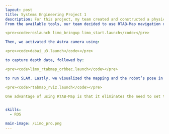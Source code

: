 ```yaml
---
layout: post
title: Systems Engineering Project 1
description: For this project, my team created and constructed a physical arena for the AgileX LIMO mobile robot as part of a robotics systems engineering project. The environment was designed for the LIMO robot to perform tasks such as navigation, path planning, mapping, and localization. Additionally, understanding how the robot interacts with its environment, handling design trade-offs under time and financial constraints, and cooperating as a team were all necessary factors for this project. Hence, the final result would reflect reliable testing of SLAM and obstacle avoidance of the arena.<br><br> <b>Arena Design</b> <br> Before the actual implementation of the robot autonomous navigation, the arena had to be created. Our team's arena design was a collaborative and interative process which began with the survey of Changi Airport Terminal 1 to gather perspective of distinct landmarks such as the arrival/departure halls and Kinetic rain. With these references, we created an initial 3D layout on SolidWorks to model the arena layout. After which, our team reviewed and refined our design based on space constraint and material limitations. Key modifications included removing ramps to to simplify the making of the arena and focused on scalable elemnents like walls, flooring and decorative structures. Our team team then sourced materials such as foam board for the flooring and walls, clay for the Kinetic Rain Droplets (practical to build and aestheically accurate) and spray paint for finishing. Through trial aand error and feedbacks, the final arena design managed to capture the essernce of Changi Airport Terminal while also following the technical requirements of AgileX LIMO robot's navigation. <br><br> <b>Implementing System Approach</b> <br> <br> Our team applied Systems Approach from SEBok to guide the designing of the arena and overall the project execution. First off, we began with problem identification which involved identifying constraints like space limitations and material availability. For solution synthesis, we explored possible solutions to mitigate this problem for example, segmenting the arena into modular components(Kinetic Rain, Wall) and allocated tasks based on members expertise. Doing trade-off analysis such as choosing foam over pricier materias and excluding ramps from the arena for feasibility dictated our decisions. Verification was evident in SolidWorks design revision (v1.0 to v1.1) by contrasting it against stakeholders requirements and also validation involved testing the navigation in the physical arena. <br><br> <b>Robot Navigation</b> <br> <br> 
From the available tools, our team decided to use RTAB-Map navigation over GMapping and Cartographer, as our arena (and others') was more complex and required detailed scanning and mapping of obstacles. To implement RTAB-Map with the LIMO robot, we followed a workflow. First, we initialized the LIMO by launching:

<pre><code>roslaunch limo_bringup limo_start.launch</code></pre>

Then, we activated the Astra camera using:

<pre><code>dabai_u3.launch</code></pre>

to capture depth data, followed by:

<pre><code>limo_rtabmap_orbbec.launch</code></pre>

to run SLAM. Lastly, we visualized the mapping and the robot’s pose in real time using RViz with:

<pre><code>rtabmap_rviz.launch</code></pre>

One advantage of using RTAB-Map is that it eliminates the need to set the robot’s initial pose manually, as it auto-localizes using an existing map database (`~/.ros/rtabmap.db`). With this setup, we achieved accurate path planning and reliable obstacle avoidance.


skills: 
  - ROS

main-image: /Limo_pro.png
---
```







